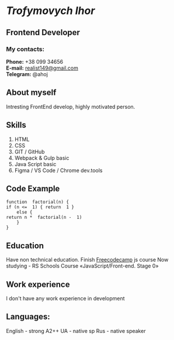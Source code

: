#  _Trofymovych Ihor_

## Frontend Developer

###  My contacts:
**Phone:** +38 099 34656  
**E-mail:** realist149@gmail.com  
**Telegram:** @ahoj

## About myself

Intresting FrontEnd develop, highly motivated person.

## **Skills**

 1. HTML 
 2. CSS
 3. GIT / GitHub 
 4. Webpack & Gulp basic
 5. Java Script basic 
 6. Figma / VS Code / Chrome dev.tools

## **Code Example**

    function  factorial(n) {
    if (n <=  1) { return  1 }
	    else {
    return n *  factorial(n -  1)
    	}
    }

## **Education**

Have non technical education.
Finish [Freecodecamp](https://www.freecodecamp.org/) js course 
Now studying  -  RS Schools Course «JavaScript/Front-end. Stage 0» 

## Work experience
  I don't have any work experience in development

## **Languages:**
English - strong A2++
UA - native sp
Rus - native speaker
